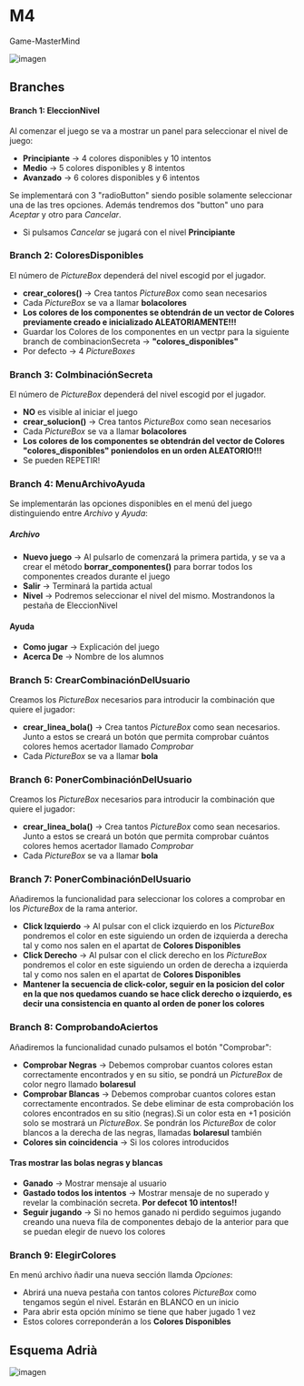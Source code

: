 # M4
Game-MasterMind

![imagen](https://user-images.githubusercontent.com/9555509/166883302-17ec12ab-6b1a-4299-94ef-aa289d444ea5.png)

## Branches

#### Branch 1: EleccionNivel

Al comenzar el juego se va a mostrar un panel para seleccionar el nivel de juego:

- **Principiante** -> 4 colores disponibles y 10 intentos
- **Medio** ->  5 colores disponibles y 8 intentos
- **Avanzado** ->  6 colores disponibles y 6 intentos

Se implementará con 3 "radioButton" siendo posible solamente seleccionar una de las tres opciones. Además tendremos dos "button" uno para *Aceptar* y otro para *Cancelar*.

- Si pulsamos *Cancelar* se jugará con el nivel **Principiante**

### Branch 2: ColoresDisponibles

El número de *PictureBox* dependerá del nivel escogid por el jugador.

- **crear_colores()** -> Crea tantos *PictureBox* como sean necesarios
- Cada *PictureBox* se va a llamar **bolacolores**
- **Los colores de los componentes se obtendrán de un vector de Colores previamente creado e inicializado ALEATORIAMENTE!!!**
- Guardar los Colores de los componentes en un vectpr para la siguiente branch de combinacionSecreta -> **"colores_disponibles"**
- Por defecto -> 4 *PictureBoxes*

### Branch 3: ColmbinaciónSecreta

El número de *PictureBox* dependerá del nivel escogid por el jugador.

- **NO** es visible al iniciar el juego
- **crear_solucion()** -> Crea tantos *PictureBox* como sean necesarios
- Cada *PictureBox* se va a llamar **bolacolores**
- **Los colores de los componentes se obtendrán del vector de Colores "colores_disponibles" poniendolos en un orden ALEATORIO!!!**
- Se pueden REPETIR!

### Branch 4: MenuArchivoAyuda

Se implementarán las opciones disponibles en el menú del juego distinguiendo entre *Archivo* y *Ayuda*:

##### Archivo

- **Nuevo juego** -> Al pulsarlo de comenzará la primera partida, y se va a crear el método **borrar_componentes()** para borrar todos los componentes creados durante el juego 
- **Salir** -> Terminará la partida actual
- **Nivel** -> Podremos seleccionar el nivel del mismo. Mostrandonos la pestaña de EleccionNivel

#### Ayuda

- **Como jugar** -> Explicación del juego
- **Acerca De** -> Nombre de los alumnos

### Branch 5: CrearCombinaciónDelUsuario

Creamos los *PictureBox* necesarios para introducir la combinación que quiere el jugador:

- **crear_linea_bola()** -> Crea tantos *PictureBox* como sean necesarios. Junto a estos se creará un botón que permita comprobar cuántos colores hemos acertador llamado *Comprobar*
- Cada *PictureBox* se va a llamar **bola**

### Branch 6: PonerCombinaciónDelUsuario

Creamos los *PictureBox* necesarios para introducir la combinación que quiere el jugador:

- **crear_linea_bola()** -> Crea tantos *PictureBox* como sean necesarios. Junto a estos se creará un botón que permita comprobar cuántos colores hemos acertador llamado *Comprobar*
- Cada *PictureBox* se va a llamar **bola**

### Branch 7: PonerCombinaciónDelUsuario

Añadiremos la funcionalidad para seleccionar los colores a comprobar en los *PictureBox* de la rama anterior.

- **Click Izquierdo** -> Al pulsar con el click izquierdo en los *PictureBox* pondremos el color en este siguiendo un orden de izquierda a derecha tal y como nos salen en el apartat de **Colores Disponibles**
- **Click Derecho** -> Al pulsar con el click derecho en los *PictureBox* pondremos el color en este siguiendo un orden de derecha a izquierda tal y como nos salen en el apartat de **Colores Disponibles**
- **Mantener la secuencia de click-color, seguir en la posicion del color en la que nos quedamos cuando se hace click derecho o izquierdo, es decir una consistencia en quanto al orden de poner los colores**

### Branch 8: ComprobandoAciertos

Añadiremos la funcionalidad cunado pulsamos el botón "Comprobar":

- **Comprobar Negras** -> Debemos comprobar cuantos colores estan correctamente encontrados y en su sitio, se pondrá un *PictureBox* de color negro llamado **bolaresul**
- **Comprobar Blancas** -> Debemos comprobar cuantos colores estan correctamente encontrados. Se debe eliminar de esta comprobación los colores encontrados en su sitio (negras).Si un color esta en +1 posición solo se mostrará un *PictureBox*. Se pondrán los *PictureBox* de color blancos a la derecha de las negras, llamadas **bolaresul** también
- **Colores sin coincidencia** -> Si los colores introducidos 

#### Tras mostrar las bolas negras y blancas

- **Ganado** -> Mostrar mensaje al usuario
- **Gastado todos los intentos** -> Mostrar mensaje de no superado y revelar la combinación secreta. **Por defecot 10 intentos!!**
- **Seguir jugando** -> Si no hemos ganado ni perdido seguimos jugando creando una nueva fila de componentes debajo de la anterior para que se puedan elegir de nuevo los colores

### Branch 9: ElegirColores

En menú archivo ñadir una nueva sección llamda *Opciones*: 

- Abrirá una nueva pestaña con tantos colores *PictureBox* como tengamos según el nivel. Estarán en BLANCO en un inicio
- Para abrir esta opción mínimo se tiene que haber jugado 1 vez
- Estos colores correponderán a los **Colores Disponibles**

## Esquema Adrià

![imagen](https://user-images.githubusercontent.com/9555509/166882782-2942d512-b001-4d15-a21e-b70c05f92327.png)
